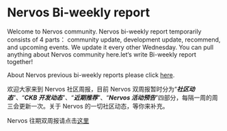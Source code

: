 # Nervos Bi-weekly report

Welcome to Nervos community. Nervos bi-weekly report temporarily consists of 4 parts： community update, development update,  recommend, and upcoming events. We update it every other Wednesday. You can pull anything about Nervos community here.let‘s write Bi-weekly report together!

About Nervos previous bi-weekly reports please click [here](https://github.com/nervos-community/bi-weekly-report/blob/master/Past%20reports/English.md).

欢迎大家来到 Nervos 社区周报，目前 Nervos 双周报暂时分为“***社区动态***”、“***CKB 开发动态***”、“***近期推荐***”、“***Nervos 活动预告***”四部分，每隔一周的周三会更新一次。关于 Nervos 的一切社区动态，等你来补充。

Nervos 往期双周报请点击[这里](https://github.com/nervos-community/bi-weekly-report/blob/master/Past%20reports/%E4%B8%AD%E6%96%87%E7%89%88.md)

